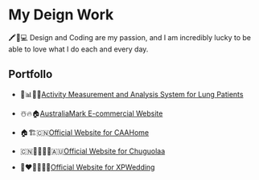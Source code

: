 # My Deign Work

🖍🌟💻
Design and Coding are my passion, and I am incredibly lucky to be able to love what I do each and every day.

## Portfollo

* 🚶📊👩‍⚕️[Activity Measurement and Analysis System for Lung Patients](https://github.com/garysun-webdev/design/tree/master/UI/ActivityMeasurement)

* ☃️🔥🏠[AustraliaMark E-commercial Website](https://github.com/garysun-webdev/design/tree/master/UI/Australiamark#australiamark-e-commercial-website)

* 🏠🏗🇨🇳[Official Website for CAAHome](https://github.com/garysun-webdev/design/tree/master/UI/CAAHome)

* 🇨🇳👨‍🎓👩‍🎓🇦🇺[Official Website for Chuguolaa](https://github.com/garysun-webdev/design/tree/master/UI/Chuguolaa)

* 👩‍❤️‍💋‍👨👰🤵[Official Website for XPWedding](https://github.com/garysun-webdev/design/tree/master/UI/XPWedding)
